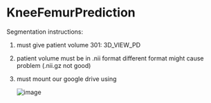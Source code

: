 # KneeFemurPrediction
Segmentation instructions:

1. must give patient volume 301: 3D_VIEW_PD
2. patient volume must be in .nii format different format might cause problem (.nii.gz not good)
3. must mount our google drive using
   
   ![image](https://github.com/matan034/KneeFemurPrediction/assets/24852163/52994c42-6025-4ec8-aaf6-b804f51e08d7)
